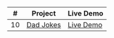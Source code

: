 |  #  | Project                                         | Live Demo                                       |
| :-: | ----------------------------------------------- | ----------------------------------------------- |
| 10  | [Dad Jokes](https://joonys.github.io/DadJokes/) | [Live Demo](https://joonys.github.io/DadJokes/) |
